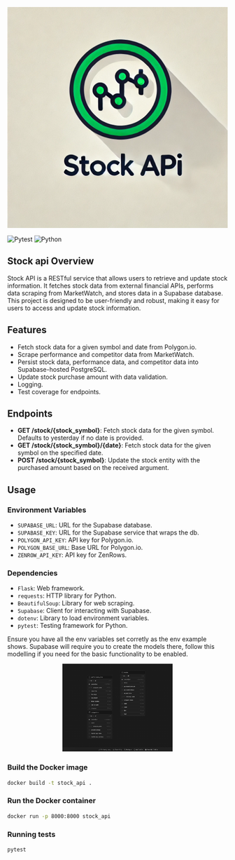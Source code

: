 ![Stock API](/images/stock_api_logo.png)


![Pytest](https://img.shields.io/badge/tests-passing-brightgreen)
![Python](https://img.shields.io/badge/python-3.10-blue)


## Stock api Overview

Stock API is a RESTful service that allows users to retrieve and update stock information. It fetches stock data from external financial APIs, performs data scraping from MarketWatch, and stores data in a Supabase database. This project is designed to be user-friendly and robust, making it easy for users to access and update stock information. 

## Features

- Fetch stock data for a given symbol and date from Polygon.io.
- Scrape performance and competitor data from MarketWatch.
- Persist stock data, performance data, and competitor data into Supabase-hosted PostgreSQL.
- Update stock purchase amount with data validation.
- Logging.
- Test coverage for endpoints.

## Endpoints

- **GET /stock/{stock_symbol}**: Fetch stock data for the given symbol. Defaults to yesterday if no date is provided.
- **GET /stock/{stock_symbol}/{date}**: Fetch stock data for the given symbol on the specified date.
- **POST /stock/{stock_symbol}**: Update the stock entity with the purchased amount based on the received argument.

## Usage

### Environment Variables

- `SUPABASE_URL`: URL for the Supabase database.
- `SUPABASE_KEY`: URL for the Supabase service that wraps the db.
- `POLYGON_API_KEY`: API key for Polygon.io.
- `POLYGON_BASE_URL`: Base URL for Polygon.io.
- `ZENROW_API_KEY`: API key for ZenRows.

### Dependencies

- `Flask`: Web framework.
- `requests`: HTTP library for Python.
- `BeautifulSoup`: Library for web scraping.
- `Supabase`: Client for interacting with Supabase.
- `dotenv`: Library to load environment variables.
- `pytest`: Testing framework for Python.


Ensure you have all the env variables set corretly as the env example shows. Supabase will require you to create the models there, follow this modelling if you need for the basic functionality to be enabled. 

<div align="center">
  <img src="images/datamodel.png" alt="Data Model" width="50%">
</div>

### Build the Docker image
```bash
docker build -t stock_api .
```
### Run the Docker container
```bash
docker run -p 8000:8000 stock_api
```

### Running tests 

```bash
pytest
```

